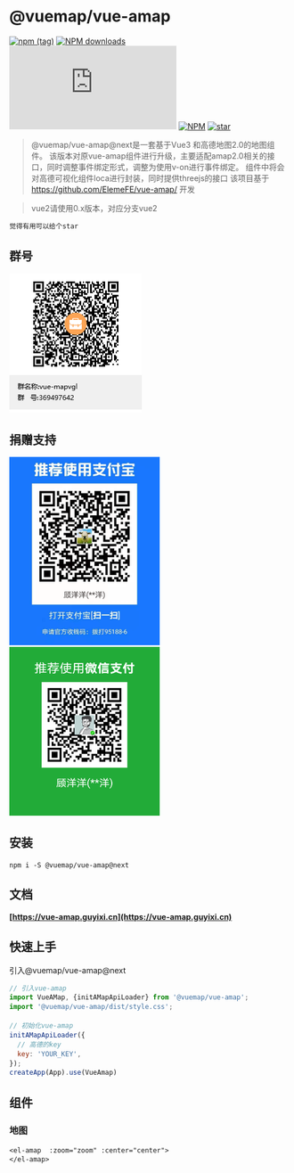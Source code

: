 
# @vuemap/vue-amap
[![npm (tag)](https://img.shields.io/npm/v/@vuemap/vue-amap/next)](https://www.npmjs.org/package/@vuemap/vue-amap)
[![NPM downloads](http://img.shields.io/npm/dm/@vuemap/vue-amap.svg)](https://npmjs.org/package/@vuemap/vue-amap)
![JS gzip size](http://img.badgesize.io/https://unpkg.com/@vuemap/vue-amap@next/dist/index.min.js?compression=gzip&label=gzip%20size:%20JS)
[![NPM](https://img.shields.io/npm/l/@vuemap/vue-amap)](https://gitee.com/guyangyang/vue-amap)
[![star](https://gitee.com/guyangyang/vue-amap/badge/star.svg?theme=dark)](https://gitee.com/guyangyang/vue-amap/stargazers)

> @vuemap/vue-amap@next是一套基于Vue3 和高德地图2.0的地图组件。
> 该版本对原vue-amap组件进行升级，主要适配amap2.0相关的接口，同时调整事件绑定形式，调整为使用v-on进行事件绑定。
> 组件中将会对高德可视化组件loca进行封装，同时提供threejs的接口
> 该项目基于 https://github.com/ElemeFE/vue-amap/ 开发

>vue2请使用0.x版本，对应分支vue2

```html
觉得有用可以给个star
```

## 群号
![avatar](./image/vue-mapvgl.png)

## 捐赠支持
<img src="./src/docs/assets/images/zhifubao.jpg" alt="支付宝" width="270px" />
<img src="./src/docs/assets/images/weixin.png" alt="微信" width="270px"/>

## 安装
```
npm i -S @vuemap/vue-amap@next
```

## 文档
**[https://vue-amap.guyixi.cn](https://vue-amap.guyixi.cn)**


## 快速上手

引入@vuemap/vue-amap@next

```javascript
// 引入vue-amap
import VueAMap, {initAMapApiLoader} from '@vuemap/vue-amap';
import '@vuemap/vue-amap/dist/style.css';

// 初始化vue-amap
initAMapApiLoader({
  // 高德的key
  key: 'YOUR_KEY',
});
createApp(App).use(VueAmap)

```

## 组件

### 地图

```vue
<el-amap  :zoom="zoom" :center="center">
</el-amap>
```


